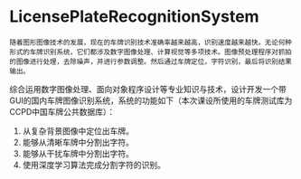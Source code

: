 # LicensePlateRecognitionSystem
    随着图形图像技术的发展，现在的车牌识别技术准确率越来越高，识别速度越来越快。无论何种形式的车牌识别系统，它们都涉及数字图像处理、计算视觉等多项技术。图像预处理程序对抓拍的图像进行处理，去除噪声，并进行参数调整。然后通过车牌定位，字符识别，最后将识别结果输出。
综合运用数字图像处理、面向对象程序设计等专业知识与技术，设计开发一个带GUI的国内车牌图像识别系统，系统的功能如下（本次课设所使用的车牌测试库为CCPD中国车牌公共数据库）：
1.	从复杂背景图像中定位出车牌。
2.	能够从清晰车牌中分割出字符。 
3.	能够从干扰车牌中分割出字符。
4.	使用深度学习算法完成分割字符的识别。
